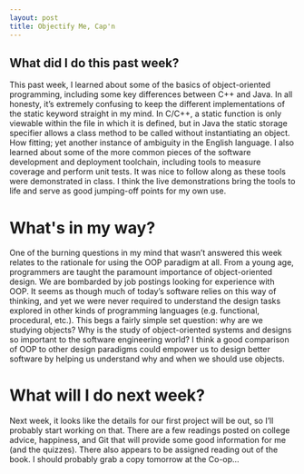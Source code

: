 ```yaml
---
layout: post
title: Objectify Me, Cap'n
---
```


## What did I do this past week?
This past week, I learned about some of the basics of object-oriented programming, including some key differences between C++ and Java. In all honesty, it’s extremely confusing to keep the different implementations of the static keyword straight in my mind. In C/C++, a static function is only viewable within the file in which it is defined, but in Java the static storage specifier allows a class method to be called without instantiating an object. How fitting; yet another instance of ambiguity in the English language. I also learned about some of the more common pieces of the software development and deployment toolchain, including tools to measure coverage and perform unit tests. It was nice to follow along as these tools were demonstrated in class. I think the live demonstrations bring the tools to life and serve as good jumping-off points for my own use.

# What's in my way?
One of the burning questions in my mind that wasn’t answered this week relates to the rationale for using the OOP paradigm at all. From a young age, programmers are taught the paramount importance of object-oriented design. We are bombarded by job postings looking for experience with OOP. It seems as though much of today’s software relies on this way of thinking, and yet we were never required to understand the design tasks explored in other kinds of programming languages (e.g. functional, procedural, etc.). This begs a fairly simple set question: why are we studying objects? Why is the study of object-oriented systems and designs so important to the software engineering world? I think a good comparison of OOP to other design paradigms could empower us to design better software by helping us understand why and when we should use objects.

# What will I do next week?
Next week, it looks like the details for our first project will be out, so I’ll probably start working on that. There are a few readings posted on college advice, happiness, and Git that will provide some good information for me (and the quizzes). There also appears to be assigned reading out of the book. I should probably grab a copy tomorrow at the Co-op…


